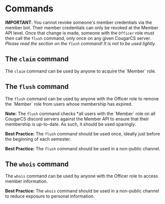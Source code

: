 # Commands

**IMPORTANT**: You cannot revoke someone's member credentials via the member bot. Their member credentials can only be revoked at the Member API level. Once that change is made, someone with the `Officer` role must then call the `flush` command, only once on any given CougarCS server. *Please read the section on the `flush` command! It is not to be used lightly.*

## The `claim` command

The `claim` command can be used by anyone to acquire the \`Member\` role.

## The `flush` command

The `flush` command can be used by anyone with the Officer role to remove the \`Member\` role from users whose membership has expired.

**Note:** The `flush` command checks *all users with the \`Member\` role on all CougarCS discord servers against the Member API to ensure that their membership is up-to-date. As such, it should be used sparingly.

**Best Practice:** The `flush` command should be used once, ideally just before the beginning of each semester.

**Best Practice:** The `flush` command should be used in a non-public channel.

## The `whois` command

The `whois` command can be used by anyone with the Officer role to access member information.

**Best Practice:** The `whois` command should be used in a non-public channel to reduce exposure to personal information.
